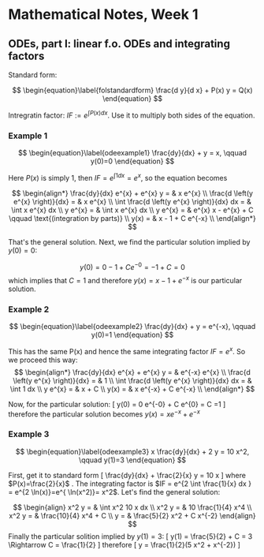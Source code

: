 Mathematical Notes, Week 1
========================================================

## ODEs, part I: linear f.o. ODEs and integrating factors

Standard form:

$$
\begin{equation}\label{folstandardform}
\frac{d y}{d x} + P(x) y = Q(x)
\end{equation}
$$

Intregratin factor: $IF := e^{\int P(x) dx}$. Use it to multiply both sides of the equation.


### Example 1

$$
\begin{equation}\label{odeexample1}
\frac{dy}{dx} + y = x, \qquad y(0)=0
\end{equation}
$$

Here $P(x)$ is simply 1, then $IF=e^{\int 1 dx} = e^{x}$, so the equation becomes

$$
\begin{align*}
\frac{dy}{dx} e^{x} + e^{x} y = & x e^{x} \\
\frac{d \left(y e^{x} \right)}{dx}   = & x e^{x} \\
\int \frac{d \left(y e^{x} \right)}{dx} dx   = & \int x e^{x} dx \\
y e^{x}    = & \int x e^{x} dx \\
y e^{x}    = &   e^{x} x - e^{x} + C \qquad \text{(integration by parts)} \\
y(x) = &   x - 1 + C e^{-x}  \\
\end{align*}
$$

That's the general solution. Next, we find the particular solution implied by $y(0)=0$:

$$
 y(0) = 0 - 1 + C e^{-0} = -1+C = 0  
$$
which implies that $C=1$ and therefore $y(x) =   x - 1 +  e^{-x}$ is our particular solution.

### Example 2

$$
\begin{equation}\label{odeexample2}
\frac{dy}{dx} + y = e^{-x}, \qquad y(0)=1
\end{equation}
$$

This has the same P(x) and hence the same integrating factor $IF=e^{x}$. So we proceed this way:
$$
\begin{align*}
\frac{dy}{dx} e^{x} + e^{x} y = & e^{-x} e^{x} \\
\frac{d \left(y e^{x} \right)}{dx}   = &  1 \\
\int \frac{d \left(y e^{x} \right)}{dx} dx   = & \int 1 dx \\
y e^{x}    = &   x + C  \\
y(x) = &   x e^{-x} + C e^{-x}  \\
\end{align*}
$$

Now, for the particular solution:
\[
y(0) =  0 e^{-0} + C e^{0} = C =1
\]
therefore the particular solution becomes $y(x) =   x e^{-x} +  e^{-x}$

### Example 3

$$
\begin{equation}\label{odeexample3}
x \frac{dy}{dx} + 2 y = 10 x^2, \qquad y(1)=3
\end{equation}
$$

First, get it to standard form
\[
 \frac{dy}{dx} + \frac{2}{x} y = 10 x
\]
where $P(x)=\frac{2}{x}$ . The integrating factor is $IF = e^{2 \int \frac{1}{x} dx } =  e^{2 \ln(x)}=e^{ \ln(x^2)}= x^2$. Let's find the general solution:

$$
\begin{align}
x^2 y = & \int x^2 10 x dx  \\
x^2 y = & 10 \frac{1}{4} x^4  \\
x^2 y = & \frac{10}{4} x^4 + C \\
y = & \frac{5}{2} x^2 + C x^{-2}
\end{align}
$$
Finally the particular solition implied by $y(1)=3$:
\[
y(1) = \frac{5}{2} + C = 3 \Rightarrow C = \frac{1}{2}
\]
therefore
\[
y = \frac{1}{2}(5 x^2 + x^{-2})
\]
